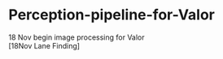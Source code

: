 # Perception-pipeline-for-Valor

18 Nov begin image processing for Valor                                                                        
[18Nov Lane Finding]
